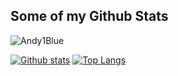 <!--
**Andy1Blue/Andy1Blue** is a ✨ _special_ ✨ repository because its `README.md` (this file) appears on your GitHub profile.

Here are some ideas to get you started:

- 🔭 I’m currently working on ...
- 🌱 I’m currently learning ...
- 👯 I’m looking to collaborate on ...
- 🤔 I’m looking for help with ...
- 💬 Ask me about ...
- 📫 How to reach me: ...
- 😄 Pronouns: ...
- ⚡ Fun fact: ...
[![Github Badge](https://img.shields.io/badge/-andy1blue-grey?style=flat&logo=github&logoColor=white&link=https://github.com/Andy1Blue/)
-->
## Some of my Github Stats
<p align=left><img src=https://komarev.com/ghpvc/?username=Andy1Blue&color=blue alt=Andy1Blue /></p>

[![Github stats](https://github-readme-stats.vercel.app/api?username=Andy1Blue&show_icons=true&include_all_commits=true&count_private=true)](https://github.com/Andy1Blue/)
[![Top Langs](https://github-readme-stats.vercel.app/api/top-langs/?username=Andy1Blue&layout=compact)](https://github.com/Andy1Blue/)
